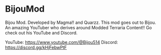 # BijouMod
Bijou Mod. Developed by Magma!! and Quarzz.
This mod goes out to Bijou. An amazing YouTuber who derives around Modded Terraria Content!!
Go check out his YouTube and Discord.

YouTube: https://www.youtube.com/@Bijou514
Discord: https://discord.gg/kHjFebwPtF
